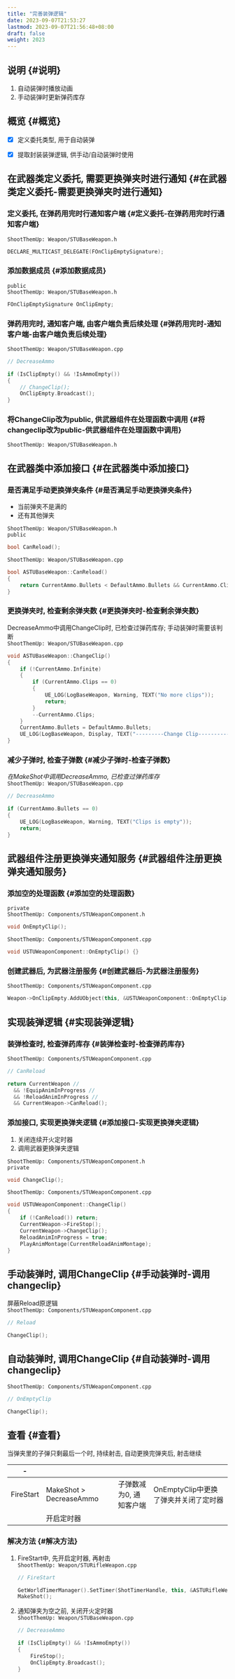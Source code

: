 ```yaml
---
title: "完善装弹逻辑"
date: 2023-09-07T21:53:27
lastmod: 2023-09-07T21:56:48+08:00
draft: false
weight: 2023
---
```


## 说明 {#说明}

1.  自动装弹时播放动画 <br/>
2.  手动装弹时更新弹药库存 <br/>


## 概览 {#概览}

-   [X] 定义委托类型, 用于自动装弹 <br/>
-   [X] 提取封装装弹逻辑, 供手动/自动装弹时使用 <br/>


## 在武器类定义委托, 需要更换弹夹时进行通知 {#在武器类定义委托-需要更换弹夹时进行通知}


### 定义委托, 在弹药用完时行通知客户端 {#定义委托-在弹药用完时行通知客户端}

`ShootThemUp: Weapon/STUBaseWeapon.h`      <br/>

```cpp
DECLARE_MULTICAST_DELEGATE(FOnClipEmptySignature);
```


### 添加数据成员 {#添加数据成员}

`public`       <br/>
`ShootThemUp: Weapon/STUBaseWeapon.h` <br/>

```cpp
FOnClipEmptySignature OnClipEmpty;
```


### 弹药用完时, 通知客户端, 由客户端负责后续处理 {#弹药用完时-通知客户端-由客户端负责后续处理}

`ShootThemUp: Weapon/STUBaseWeapon.cpp` <br/>

```cpp
// DecreaseAmmo

if (IsClipEmpty() && !IsAmmoEmpty())
{
    // ChangeClip();
    OnClipEmpty.Broadcast();
}
```


### 将ChangeClip改为public, 供武器组件在处理函数中调用 {#将changeclip改为public-供武器组件在处理函数中调用}

`ShootThemUp: Weapon/STUBaseWeapon.h`       <br/>


## 在武器类中添加接口 {#在武器类中添加接口}


### 是否满足手动更换弹夹条件 {#是否满足手动更换弹夹条件}

-   当前弹夹不是满的 <br/>
-   还有其他弹夹 <br/>

`ShootThemUp: Weapon/STUBaseWeapon.h` <br/>
`public` <br/>

```cpp
bool CanReload();
```

`ShootThemUp: Weapon/STUBaseWeapon.cpp` <br/>

```cpp
bool ASTUBaseWeapon::CanReload()
{
    return CurrentAmmo.Bullets < DefaultAmmo.Bullets && CurrentAmmo.Clips > 0;
}
```


### 更换弹夹时, 检查剩余弹夹数 {#更换弹夹时-检查剩余弹夹数}

DecreaseAmmo中调用ChangeClip时, 已检查过弹药库存; 手动装弹时需要该判断 <br/>
`ShootThemUp: Weapon/STUBaseWeapon.cpp` <br/>

```cpp
void ASTUBaseWeapon::ChangeClip()
{
    if (!CurrentAmmo.Infinite)
    {
        if (CurrentAmmo.Clips == 0)
        {
            UE_LOG(LogBaseWeapon, Warning, TEXT("No more clips"));
            return;
        }
        --CurrentAmmo.Clips;
    }
    CurrentAmmo.Bullets = DefaultAmmo.Bullets;    
    UE_LOG(LogBaseWeapon, Display, TEXT("---------Change Clip----------"));
}
```


### 减少子弹时, 检查子弹数 {#减少子弹时-检查子弹数}

_在MakeShot中调用DecreaseAmmo, 已检查过弹药库存_ <br/>
`ShootThemUp: Weapon/STUBaseWeapon.cpp`       <br/>

```cpp
// DecreaseAmmo

if (CurrentAmmo.Bullets == 0)
{
    UE_LOG(LogBaseWeapon, Warning, TEXT("Clips is empty"));
    return;
}
```


## 武器组件注册更换弹夹通知服务 {#武器组件注册更换弹夹通知服务}


### 添加空的处理函数 {#添加空的处理函数}

`private` <br/>
`ShootThemUp: Components/STUWeaponComponent.h` <br/>

```cpp
void OnEmptyClip();
```

`ShootThemUp: Components/STUWeaponComponent.cpp` <br/>

```cpp
void USTUWeaponComponent::OnEmptyClip() {}
```


### 创建武器后, 为武器注册服务 {#创建武器后-为武器注册服务}

`ShootThemUp: Components/STUWeaponComponent.cpp`       <br/>

```cpp
Weapon->OnClipEmpty.AddUObject(this, &USTUWeaponComponent::OnEmptyClip);        
```


## 实现装弹逻辑 {#实现装弹逻辑}


### 装弹检查时, 检查弹药库存 {#装弹检查时-检查弹药库存}

`ShootThemUp: Components/STUWeaponComponent.cpp` <br/>

```cpp
// CanReload

return CurrentWeapon //
  && !EquipAnimInProgress //
  && !ReloadAnimInProgress //
  && CurrentWeapon->CanReload();
```


### 添加接口, 实现更换弹夹逻辑 {#添加接口-实现更换弹夹逻辑}

1.  关闭连续开火定时器 <br/>
2.  调用武器更换弹夹逻辑 <br/>

`ShootThemUp: Components/STUWeaponComponent.h` <br/>
`private`       <br/>

```cpp
void ChangeClip();
```

`ShootThemUp: Components/STUWeaponComponent.cpp` <br/>

```cpp
void USTUWeaponComponent::ChangeClip()
{
    if (!CanReload()) return;
    CurrentWeapon->FireStop();
    CurrentWeapon->ChangeClip();
    ReloadAnimInProgress = true;
    PlayAnimMontage(CurrentReloadAnimMontage);
}
```


## 手动装弹时, 调用ChangeClip {#手动装弹时-调用changeclip}

屏蔽Reload原逻辑 <br/>
`ShootThemUp: Components/STUWeaponComponent.cpp` <br/>

```cpp
// Reload

ChangeClip();
```


## 自动装弹时, 调用ChangeClip {#自动装弹时-调用changeclip}

`ShootThemUp: Components/STUWeaponComponent.cpp` <br/>

```cpp
// OnEmptyClip

ChangeClip();
```


## 查看 {#查看}

当弹夹里的子弹只剩最后一个时, 持续射击, 自动更换完弹夹后, 射击继续 <br/>

| -         |                            |               |                          |
|-----------|----------------------------|---------------|--------------------------|
| FireStart | MakeShot &gt; DecreaseAmmo | 子弹数减为0, 通知客户端 | OnEmptyClip中更换了弹夹并关闭了定时器 |
|           | 开启定时器                 |               |                          |


### 解决方法 {#解决方法}

1.  FireStart中, 先开启定时器, 再射击 <br/>
    `ShootThemUp: Weapon/STURifleWeapon.cpp` <br/>
    ```cpp
    // FireStart
    
    GetWorldTimerManager().SetTimer(ShotTimerHandle, this, &ASTURifleWeapon::MakeShot, TimeBetweenShots, true);
    MakeShot();           
    ```
2.  通知弹夹为空之前, 关闭开火定时器 <br/>
    `ShootThemUp: Weapon/STUBaseWeapon.cpp` <br/>
    ```cpp
    // DecreaseAmmo
    
    if (IsClipEmpty() && !IsAmmoEmpty())
    {
        FireStop();
        OnClipEmpty.Broadcast();
    }
    ```

